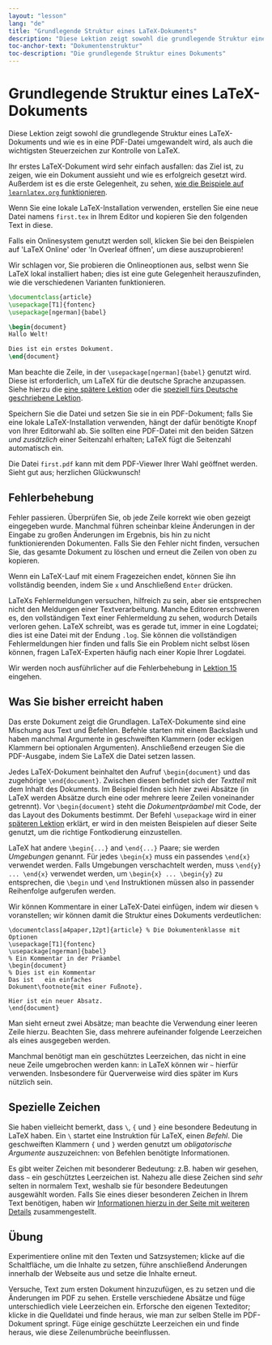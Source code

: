 ```yaml
---
layout: "lesson"
lang: "de"
title: "Grundlegende Struktur eines LaTeX-Dokuments"
description: "Diese Lektion zeigt sowohl die grundlegende Struktur eines LaTeX-Dokuments und wie es in eine PDF-Datei umgewandelt wird, als auch die wichtigsten Steuerzeichen zur Kontrolle von LaTeX."
toc-anchor-text: "Dokumentenstruktur"
toc-description: "Die grundlegende Struktur eines Dokuments"
---
```


# Grundlegende Struktur eines LaTeX-Dokuments

<span
  class="summary">Diese Lektion zeigt sowohl die grundlegende Struktur eines LaTeX-Dokuments und wie es in eine PDF-Datei umgewandelt wird, als auch die wichtigsten Steuerzeichen zur Kontrolle von LaTeX.</span>

Ihr erstes LaTeX-Dokument wird sehr einfach ausfallen: das Ziel ist, zu zeigen,
wie ein Dokument aussieht und wie es erfolgreich gesetzt wird. Außerdem ist es
die erste Gelegenheit, zu sehen, [wie die Beispiele auf `learnlatex.org`
funktionieren](help).

Wenn Sie eine lokale LaTeX-Installation verwenden, erstellen Sie eine neue Datei
namens `first.tex` in Ihrem Editor und kopieren Sie den folgenden Text in diese.

Falls ein Onlinesystem genutzt werden soll, klicken Sie  bei den Beispielen auf
'LaTeX Online' oder 'In Overleaf öffnen', um diese auszuprobieren!

<p
  class="hint">Wir schlagen vor, Sie probieren die Onlineoptionen aus, selbst wenn Sie LaTeX lokal installiert haben; dies ist eine gute Gelegenheit herauszufinden, wie die verschiedenen Varianten funktionieren.</p>

```latex
\documentclass{article}
\usepackage[T1]{fontenc}
\usepackage[ngerman]{babel}

\begin{document}
Hallo Welt!

Dies ist ein erstes Dokument.
\end{document}
```

Man beachte die Zeile, in der `\usepackage[ngerman]{babel}` genutzt wird. Diese
ist erforderlich, um LaTeX für die deutsche Sprache anzupassen. Siehe hierzu die
[eine spätere Lektion](more-06) oder die [speziell fürs Deutsche geschriebene
Lektion](language-01).

Speichern Sie die Datei und setzen Sie sie in ein PDF-Dokument; falls Sie eine
lokale LaTeX-Installation verwenden, hängt der dafür benötigte Knopf von Ihrer
Editorwahl ab. Sie sollten eine PDF-Datei mit den beiden Sätzen _und zusätzlich_
einer Seitenzahl erhalten; LaTeX fügt die Seitenzahl automatisch ein.

Die Datei `first.pdf` kann mit dem PDF-Viewer Ihrer Wahl geöffnet werden. Sieht
gut aus; herzlichen Glückwunsch!

## Fehlerbehebung

Fehler passieren.
Überprüfen Sie, ob jede Zeile korrekt wie oben gezeigt eingegeben wurde.
Manchmal führen scheinbar kleine Änderungen in der Eingabe zu großen Änderungen
im Ergebnis, bis hin zu nicht funktionierenden Dokumenten.
Falls Sie den Fehler nicht finden, versuchen Sie, das gesamte Dokument zu
löschen und erneut die Zeilen von oben zu kopieren.

Wenn ein LaTeX-Lauf mit einem Fragezeichen endet, können Sie ihn vollständig
beenden, indem Sie `x` und Anschließend `Enter` drücken.

LaTeXs Fehlermeldungen versuchen, hilfreich zu sein, aber sie entsprechen nicht
den Meldungen einer Textverarbeitung. Manche Editoren erschweren es, den
vollständigen Text einer Fehlermeldung zu sehen, wodurch Details verloren gehen.
LaTeX schreibt, was es gerade tut, immer in eine Logdatei; dies ist eine Datei
mit der Endung `.log`. Sie können die vollständigen Fehlermeldungen hier finden
und falls Sie ein Problem nicht selbst lösen können, fragen LaTeX-Experten
häufig nach einer Kopie Ihrer Logdatei.

<p
  class="hint">Wir werden noch ausführlicher auf die Fehlerbehebung in <a
  href="./lesson-15">Lektion 15</a> eingehen.</p>

## Was Sie bisher erreicht haben

Das erste Dokument zeigt die Grundlagen.
LaTeX-Dokumente sind eine Mischung aus Text und Befehlen.
Befehle starten mit einem Backslash
und haben manchmal Argumente in geschweiften Klammern
(oder eckigen Klammern bei optionalen Argumenten).
Anschließend erzeugen Sie die PDF-Ausgabe, indem Sie LaTeX die Datei setzen
lassen.

Jedes LaTeX-Dokument beinhaltet den Aufruf `\begin{document}` und das zugehörige
`\end{document}`.
Zwischen diesen befindet sich der _Textteil_ mit dem Inhalt des Dokuments.
Im Beispiel finden sich hier zwei Absätze (in LaTeX werden Absätze durch eine
oder mehrere leere Zeilen voneinander getrennt).
Vor `\begin{document}` steht die _Dokumentpräambel_
mit Code, der das Layout des Dokuments bestimmt.
Der Befehl `\usepackage` wird in einer [späteren Lektion](lesson-06) erklärt, er
wird in den meisten Beispielen auf dieser Seite genutzt, um die richtige
Fontkodierung einzustellen.

LaTeX hat andere `\begin{...}` and `\end{...}` Paare; sie werden _Umgebungen_
genannt.
Für jedes `\begin{x}` muss ein passendes `\end{x}` verwendet werden. Falls
Umgebungen verschachtelt werden, muss `\end{y} ... \end{x}` verwendet werden, um
`\begin{x} ... \begin{y}` zu entsprechen, die `\begin` und `\end` Instruktionen
müssen also in passender Reihenfolge aufgerufen werden.

Wir können Kommentare in einer LaTeX-Datei einfügen, indem wir diesen `%`
voranstellen; wir können damit die Struktur eines Dokuments verdeutlichen:

```
\documentclass[a4paper,12pt]{article} % Die Dokumentenklasse mit Optionen
\usepackage[T1]{fontenc}
\usepackage[ngerman]{babel}
% Ein Kommentar in der Präambel
\begin{document}
% Dies ist ein Kommentar
Das ist   ein einfaches
Dokument\footnote{mit einer Fußnote}.

Hier ist ein neuer Absatz.
\end{document}
```

Man sieht erneut zwei Absätze; man beachte die Verwendung einer leeren Zeile
hierzu. Beachten Sie, dass mehrere aufeinander folgende Leerzeichen als eines
ausgegeben werden.

Manchmal benötigt man ein geschütztes Leerzeichen, das nicht in eine neue Zeile
umgebrochen werden kann: in LaTeX können wir `~` hierfür verwenden. Insbesondere
für Querverweise wird dies später im Kurs nützlich sein.

## Spezielle Zeichen

Sie haben vielleicht bemerkt, dass ``\``, `{` und `}` eine besondere Bedeutung
in LaTeX haben. Ein ``\`` startet eine Instruktion für LaTeX, einen _Befehl_.
Die geschweiften Klammern `{` und `}` werden genutzt um _obligatorische
Argumente_ auszuzeichnen: von Befehlen benötigte Informationen.

Es gibt weiter Zeichen mit besonderer Bedeutung: z.B. haben wir gesehen, dass
`~` ein geschütztes Leerzeichen ist. Nahezu alle diese Zeichen sind _sehr_
selten in normalem Text, weshalb sie für besondere Bedeutungen ausgewählt
worden. Falls Sie eines dieser besonderen Zeichen in Ihrem Text benötigen, haben
wir [Informationen hierzu in der Seite mit weiteren Details](more-03)
zusammengestellt.

## Übung

Experimentiere online mit den Texten und Satzsystemen; klicke auf die
Schaltfläche, um die Inhalte zu setzen, führe anschließend Änderungen innerhalb
der Webseite aus und setze die Inhalte erneut.

Versuche, Text zum ersten Dokument hinzuzufügen, es zu setzen und die Änderungen
im PDF zu sehen. Erstelle verschiedene Absätze und füge unterschiedlich viele
Leerzeichen ein. Erforsche den eigenen Texteditor; klicke in die Quelldatei und
finde heraus, wie man zur selben Stelle im PDF-Dokument springt. Füge einige
geschützte Leerzeichen ein und finde heraus, wie diese Zeilenumbrüche
beeinflussen.
